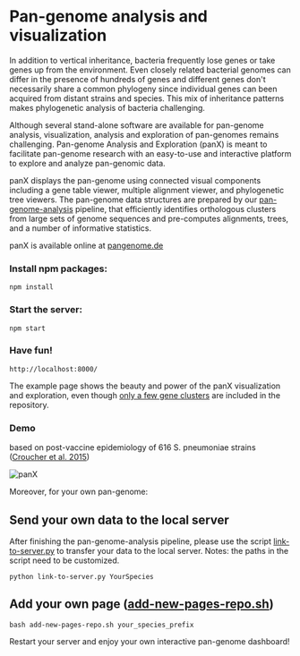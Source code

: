 # Pan-genome analysis and visualization

In addition to vertical inheritance, bacteria frequently lose genes or take genes up from the environment. Even closely related bacterial genomes can differ in the presence of hundreds of genes and different genes don't necessarily share a common phylogeny since individual genes can been acquired from distant strains and species.
This mix of inheritance patterns makes phylogenetic analysis of bacteria challenging.

Although several stand-alone software are available for pan-genome analysis, visualization, analysis and exploration of pan-genomes remains challenging.
Pan-genome Analysis and Exploration (panX) is meant to facilitate pan-genome research with an easy-to-use and interactive platform to explore and analyze pan-genomic data.

panX displays the pan-genome using connected visual components including a gene table viewer, multiple alignment viewer, and phylogenetic tree viewers. The pan-genome data structures are prepared by our [pan-genome-analysis](https://github.com/neherlab/pan-genome-analysis) pipeline, that efficiently identifies orthologous clusters from large sets of genome sequences and pre-computes alignments, trees, and a number of informative statistics.

panX is available online at [pangenome.de](http://pangenome.de)

### Install npm packages:
```
npm install
```
### Start the server:
```
npm start
```
### Have fun!
```
http://localhost:8000/
```
The example page shows the beauty and power of the panX visualization and exploration, even though [only a few gene clusters](https://github.com/neherlab/pan-genome-visualization/tree/master/public/dataset/Sa/geneCluster) are included in the repository.

### Demo
based on post-vaccine epidemiology of 616 S. pneumoniae strains ([Croucher et al. 2015](https://www.nature.com/articles/sdata201558))

![panX](/public/images/Demo-Sp616.gif)

Moreover, for your own pan-genome:
## Send your own data to the local server
After finishing the pan-genome-analysis pipeline, please use the script [link-to-server.py](https://github.com/neherlab/pan-genome-analysis/blob/master/link-to-server.py)  to transfer your data to the local server.
Notes: the paths in the script need to be customized.
```
python link-to-server.py YourSpecies
```
## Add your own page ([add-new-pages-repo.sh](https://github.com/neherlab/pan-genome-visualization/blob/master/add-new-pages-repo.sh))
```
bash add-new-pages-repo.sh your_species_prefix
```
Restart your server and enjoy your own interactive pan-genome dashboard!

